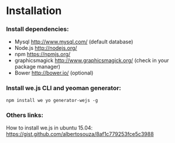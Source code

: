 # Installation

### Install dependencies:

* Mysql http://www.mysql.com/ (default database)
* Node.js http://nodejs.org/
* npm https://npmjs.org/
* graphicsmagick http://www.graphicsmagick.org/ (check in your package manager)
* Bower http://bower.io/ (optional)

### Install we.js CLI and yeoman generator:

```
npm install we yo generator-wejs -g
```

### Others links:

How to install we.js in ubuntu 15.04: https://gist.github.com/albertosouza/8af1c779253fce5c3988

